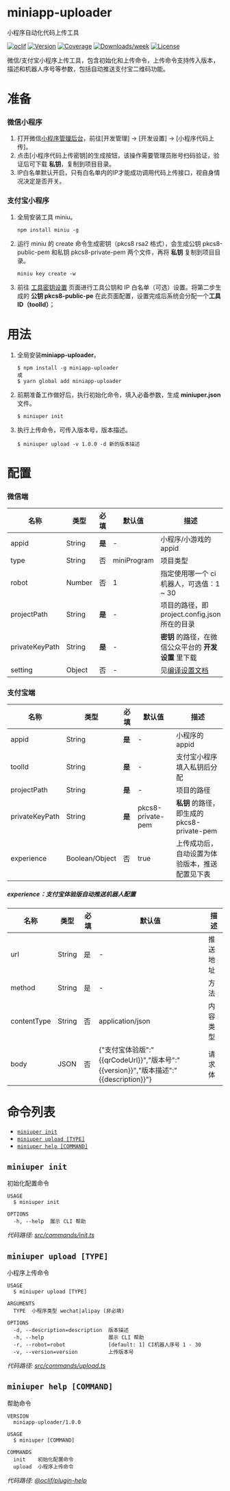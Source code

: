miniapp-uploader
================

小程序自动化代码上传工具

[![oclif](https://img.shields.io/badge/cli-oclif-brightgreen.svg)](https://oclif.io)
[![Version](https://img.shields.io/npm/v/miniapp-uploader.svg)](https://npmjs.org/package/miniapp-uploader)
[![Coverage](https://coveralls.io/repos/github/iFiring/miniapp-uploader/badge.svg?branch=release/optimize-coveralls)](https://coveralls.io/github/iFiring/miniapp-uploader?branch=release/optimize-coveralls)
[![Downloads/week](https://img.shields.io/npm/dw/miniapp-uploader.svg)](https://npmjs.org/package/miniapp-uploader)
[![License](https://img.shields.io/npm/l/miniapp-uploader.svg)](https://github.com/iFiring/miniapp-uploader/blob/main/package.json)

微信/支付宝小程序上传工具，包含初始化和上传命令，上传命令支持传入版本，描述和机器人序号等参数，包括自动推送支付宝二维码功能。

# 准备

### 微信小程序

1. 打开微信[小程序管理后台](https://mp.weixin.qq.com/)，前往[开发管理] -> [开发设置] -> [小程序代码上传]。
2. 点击[小程序代码上传密钥]的生成按钮，该操作需要管理员账号扫码验证，验证后可下载 **私钥**，复制到项目目录。
3. IP白名单默认开启，只有白名单内的IP才能成功调用代码上传接口，视自身情况决定是否开关。

### 支付宝小程序

1. 全局安装工具 miniu。
   
   ```sh-session
   npm install miniu -g
   ```

2. 运行 miniu 的 create 命令生成密钥（pkcs8 rsa2 格式），会生成公钥 pkcs8-public-pem 和私钥 pkcs8-private-pem 两个文件，再将 **私钥** 复制到项目目录。
   
   ```sh-session
   miniu key create -w
   ```

3. 前往 [工具密钥设置](https://openhome.alipay.com/dev/workspace/key-manage/tool) 页面进行工具公钥和 IP 白名单（可选）设置。将第二步生成的 **公钥 pkcs8-public-pe** 在此页面配置，设置完成后系统会分配一个**工具ID（toolId）**；

# 用法

1. 全局安装**miniapp-uploader**。
   
   ```sh-session
   $ npm install -g miniapp-uploader
   或
   $ yarn global add miniapp-uploader
   ```

2. 前期准备工作做好后，执行初始化命令，填入必备参数，生成 **miniuper.json** 文件。
   
   ```sh-session
   $ miniuper init
   ```

3. 执行上传命令，可传入版本号，版本描述。
   
   ```sh-session
   $ miniuper upload -v 1.0.0 -d 新的版本描述
   ```

# 配置

### 微信端

| 名称             | 类型     | 必填    | 默认值         | 描述                                                                           |
| -------------- | ------ | ----- | ----------- | ---------------------------------------------------------------------------- |
| appid          | String | **是** | -           | 小程序/小游戏的 appid                                                               |
| type           | String | 否     | miniProgram | 项目类型                                                                         |
| robot          | Number | 否     | 1           | 指定使用哪一个 ci 机器人，可选值：1 ~ 30                                                    |
| projectPath    | String | **是** | -           | 项目的路径，即 project.config.json 所在的目录                                            |
| privateKeyPath | String | **是** | -           | **密钥** 的路径，在微信公众平台的 **开发设置** 里下载                                             |
| setting        | Object | 否     | -           | 见[编译设置文档](https://developers.weixin.qq.com/miniprogram/dev/devtools/ci.html) |

### 支付宝端

| 名称             | 类型             | 必填    | 默认值               | 描述                                |
| -------------- | -------------- | ----- | ----------------- | --------------------------------- |
| appid          | String         | **是** | -                 | 小程序的 appid                        |
| toolId         | String         | **是** | -                 | 支付宝小程序填入私钥后分配                     |
| projectPath    | String         | **是** | -                 | 项目的路径                             |
| privateKeyPath | String         | **是** | pkcs8-private-pem | **私钥** 的路径，即生成的 pkcs8-private-pem |
| experience     | Boolean/Object | 否     | true              | 上传成功后，自动设置为体验版本，推送配置见下表           |

##### experience：支付宝体验版自动推送机器人配置

| 名称          | 类型     | 必填  | 默认值                                                                     | 描述   |
| ----------- | ------ | --- | ----------------------------------------------------------------------- | ---- |
| url         | String | 是   | -                                                                       | 推送地址 |
| method      | String | 是   | -                                                                       | 方法   |
| contentType | String | 否   | application/json                                                        | 内容类型 |
| body        | JSON   | 否   | {"支付宝体验版":"{{qrCodeUrl}}","版本号":"{{version}}","版本描述":"{{description}}"} | 请求体  |

# 命令列表

* [`miniuper init`](#miniuper-init)
* [`miniuper upload [TYPE]`](#miniuper-upload-type)
* [`miniuper help [COMMAND]`](#miniuper-help-command)

## `miniuper init`

初始化配置命令

```
USAGE
  $ miniuper init

OPTIONS
  -h, --help  展示 CLI 帮助
```

_代码路径: [src/commands/init.ts](https://github.com/iFiring/miniapp-uploader/blob/main/src/commands/init.ts)_

## `miniuper upload [TYPE]`

小程序上传命令

```
USAGE
  $ miniuper upload [TYPE]

ARGUMENTS
  TYPE  小程序类型 wechat|alipay (非必填)

OPTIONS
  -d, --description=description  版本描述
  -h, --help                     展示 CLI 帮助
  -r, --robot=robot              [default: 1] CI机器人序号 1 - 30
  -v, --version=version          上传版本号
```

_代码路径: [src/commands/upload.ts](https://github.com/iFiring/miniapp-uploader/blob/main/src/commands/upload.ts)_

## `miniuper help [COMMAND]`

帮助命令

```
VERSION
  miniapp-uploader/1.0.0

USAGE
  $ miniuper [COMMAND]

COMMANDS
  init    初始化配置命令
  upload  小程序上传命令
```

_代码路径: [@oclif/plugin-help](https://github.com/oclif/plugin-help/blob/v3.2.2/src/commands/help.ts)_
